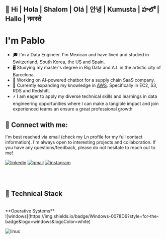## 👋  Hi | Hola | Shalom | Olá | 안녕 | Kumusta | హలో  | Hallo | नमस्ते 

# I'm Pablo

- 🎓 I'm a Data Engineer. I'm Mexican and have lived and studied in Switzerland, South Korea, the US and Spain.
- 🖥️ Studying my master's degree in Big Data and A.I. in the artistic city of Barcelona.
- 🔭 Working on AI-powered chatbot for a supply chain SaaS company.
- 🌱 Currently expanding my knowledge in [AWS](https://aws.amazon.com/architecture/security-identity-compliance/?achp_navtc13&cards-all.sort-by=item.additionalFields.sortDate&cards-all.sort-order=desc&awsf.content-type=*all&awsf.methodology=*all). Specifically in EC2, S3, RDS and Redshift.
- ⚡ I am eager to apply my diverse technical skills and learnings in data engineering opportunities where I can make a tangible impact and join experienced teams an ensure a great professional growth

## 🤝 Connect with me:

I'm best reached via email (check my Ln profile for my full contact information). I'm always open to interesting projects and collaboration. If you have any questions/feedback, please do not hesitate to reach out to me!

[![linkedin](https://skillicons.dev/icons?i=linkedin)](https://www.linkedin.com/in/myln-pablo/)
[![gmail](https://skillicons.dev/icons?i=gmail)](pablo.devdt@gmail.com)
[![instagram](https://skillicons.dev/icons?i=instagram)](https://www.instagram.com/pablovicruiz/?hl=en)

<br/>
<br/>

## 💼 Technical Stack
<br/>
**Operative Systems**
<br/>
![windows](https://img.shields.io/badge/Windows-0078D6?style=for-the-badge&logo=windows&logoColor=white)

![linux](https://img.shields.io/badge/Linux-FCC624?style=for-the-badge&logo=linux&logoColor=black)
